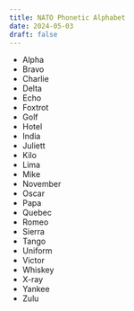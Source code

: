 ```yaml
---
title: NATO Phonetic Alphabet
date: 2024-05-03
draft: false
---
```


* Alpha
* Bravo
* Charlie
* Delta
* Echo
* Foxtrot
* Golf
* Hotel
* India
* Juliett
* Kilo
* Lima
* Mike
* November
* Oscar
* Papa
* Quebec
* Romeo
* Sierra
* Tango
* Uniform
* Victor
* Whiskey
* X-ray
* Yankee
* Zulu
